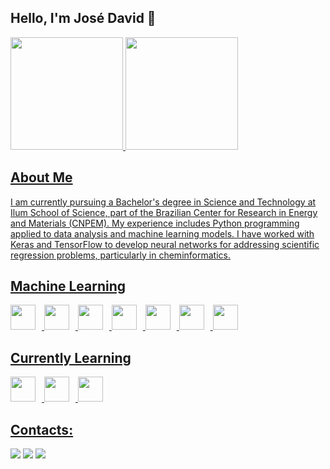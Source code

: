 ## Hello, I'm José David 👋

<div>
<a href="https://github.com/jsales-1">
<img loading="lazy" height="180em" src="https://github-readme-stats.vercel.app/api/top-langs/?username=jsales-1&layout=compact&langs_count=7&theme=dracula"/>
<img loading="lazy" height="180em" src="https://github-readme-stats.vercel.app/api?username=jsales-1&show_icons=true&theme=dracula&include_all_commits=true&count_private=true"/>
</div>
  
## About Me
I am currently pursuing a Bachelor's degree in Science and Technology at Ilum School of Science, part of the Brazilian Center for Research in Energy and Materials (CNPEM). My experience includes Python programming applied to data analysis and machine learning models. I have worked with Keras and TensorFlow to develop neural networks for addressing scientific regression problems, particularly in cheminformatics.

## Machine Learning

<img loading="lazy" src="https://cdn.jsdelivr.net/gh/devicons/devicon/icons/python/python-original.svg" width="40" height="40" style="margin-right: 10px;"/>  <img loading="lazy" src="https://camo.githubusercontent.com/d1add74e4e24c0cf4c93483c28654a75a088782e6e4df8a55a1f79bdd2894f36/68747470733a2f2f63646e2e6a7364656c6976722e6e65742f67682f64657669636f6e732f64657669636f6e406c61746573742f69636f6e732f7363696b69746c6561726e2f7363696b69746c6561726e2d6f726967696e616c2e737667" width="40" height="40" style="margin-right: 10px;"/>  <img loading="lazy" src="https://cdn.jsdelivr.net/gh/devicons/devicon/icons/numpy/numpy-original.svg" width="40" height="40" style="margin-right: 10px;"/>  <img loading="lazy" src="https://cdn.jsdelivr.net/gh/devicons/devicon/icons/tensorflow/tensorflow-original.svg" width="40" height="40" style="margin-right: 10px;"/>  <img loading="lazy" src="https://cdn.jsdelivr.net/gh/devicons/devicon/icons/keras/keras-original.svg" width="40" height="40" style="margin-right: 10px;"/>   <img loading="lazy" src="https://www.rdkit.org/docs/_static/logo.png" width="40" height="40" style="margin-right: 10px;"/>  <img loading="lazy" src="https://singroup.github.io/dscribe/latest/_static/logo.png" width="40" height="40" style="margin-right: 10px;"/>  


## Currently Learning

<img loading="lazy" src="https://cdn.jsdelivr.net/gh/devicons/devicon/icons/javascript/javascript-original.svg" width="40" height="40" style="margin-right: 10px;"/>   <img loading="lazy" src="https://cdn.jsdelivr.net/gh/devicons/devicon/icons/html5/html5-original.svg" width="40" height="40" style="margin-right: 10px;"/>   <img loading="lazy" src="https://cdn.jsdelivr.net/gh/devicons/devicon/icons/css3/css3-original.svg" width="40" height="40" style="margin-right: 10px;"/>

## Contacts:

<div>
<a href="https://instagram.com/sales_david_" target="_blank"><img loading="lazy" src="https://img.shields.io/badge/-Instagram-%23E4405F?style=for-the-badge&logo=instagram&logoColor=white" target="_blank"></a>
<a href = "mailto:contato@jdalvessales"><img loading="lazy" src="https://img.shields.io/badge/Gmail-D14836?style=for-the-badge&logo=gmail&logoColor=white" target="_blank"></a>
<a href="https://www.linkedin.com/in/José D. A. Sales" target="_blank"><img loading="lazy" src="https://img.shields.io/badge/-LinkedIn-%230077B5?style=for-the-badge&logo=linkedin&logoColor=white" target="_blank"></a>   
</div>
